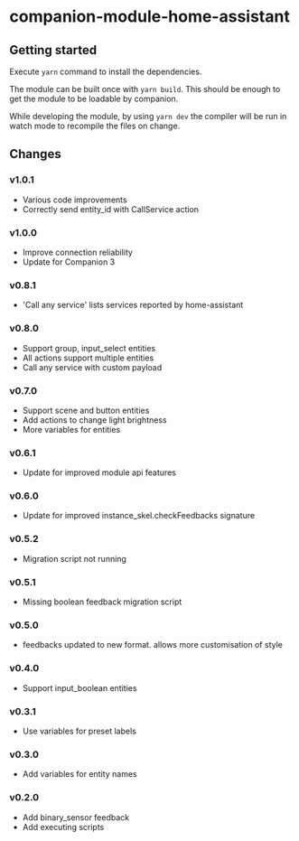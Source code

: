 # companion-module-home-assistant

## Getting started

Execute `yarn` command to install the dependencies.

The module can be built once with `yarn build`. This should be enough to get the module to be loadable by companion.

While developing the module, by using `yarn dev` the compiler will be run in watch mode to recompile the files on change.

## Changes

### v1.0.1

- Various code improvements
- Correctly send entity_id with CallService action

### v1.0.0

- Improve connection reliability
- Update for Companion 3

### v0.8.1

- 'Call any service' lists services reported by home-assistant

### v0.8.0

- Support group, input_select entities
- All actions support multiple entities
- Call any service with custom payload

### v0.7.0

- Support scene and button entities
- Add actions to change light brightness
- More variables for entities

### v0.6.1

- Update for improved module api features

### v0.6.0

- Update for improved instance_skel.checkFeedbacks signature

### v0.5.2

- Migration script not running

### v0.5.1

- Missing boolean feedback migration script

### v0.5.0

- feedbacks updated to new format. allows more customisation of style

### v0.4.0

- Support input_boolean entities

### v0.3.1

- Use variables for preset labels

### v0.3.0

- Add variables for entity names

### v0.2.0

- Add binary_sensor feedback
- Add executing scripts
